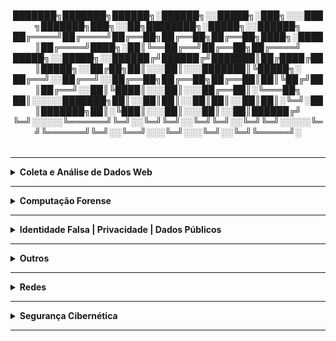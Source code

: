 <div align="Center"> 
<h6>  
███████╗███████╗██████╗░██████╗░░█████╗░███╗░░░███╗███████╗███╗░░██╗████████╗░█████╗░░██████╗
██╔════╝██╔════╝██╔══██╗██╔══██╗██╔══██╗████╗░████║██╔════╝████╗░██║╚══██╔══╝██╔══██╗██╔════╝
█████╗░░█████╗░░██████╔╝██████╔╝███████║██╔████╔██║█████╗░░██╔██╗██║░░░██║░░░███████║╚█████╗░
██╔══╝░░██╔══╝░░██╔══██╗██╔══██╗██╔══██║██║╚██╔╝██║██╔══╝░░██║╚████║░░░██║░░░██╔══██║░╚═══██╗
██║░░░░░███████╗██║░░██║██║░░██║██║░░██║██║░╚═╝░██║███████╗██║░╚███║░░░██║░░░██║░░██║██████╔╝
╚═╝░░░░░╚══════╝╚═╝░░╚═╝╚═╝░░╚═╝╚═╝░░╚═╝╚═╝░░░░░╚═╝╚══════╝╚═╝░░╚══╝░░░╚═╝░░░╚═╝░░╚═╝╚═════╝░
</h6>  
</div>

----

<details>
  <summary><b> Coleta e Análise de Dados Web </b></summary>
<div align="Center"> 
<br>

| Título                 | Descrição                                                                                          |
| -----------------------| ---------------------------------------------------------------------------------------------------|
| Hunchly                | Ferramenta de coleta de dados online.                                                              |
| FireShot               | Captura de telas de sites.                                                                         |   
| HTTrack                | Download e espelhamento de sites.                                                                  |    
| Web2Disk               | Download de Sites Localmente                                                                       |
| SiteSucker             | Ferramenta de download de websites.                                                                |
| EyeWitness             | Coleta e análise de capturas de tela de sites.                                                     |
| WPScan                 | Ferramenta de auditoria para WordPress, identificando vulnerabilidades e informações sobre o site. |
| SQLMap                 | Ferramenta para testar e explorar vulnerabilidades de injeção SQL em aplicações web.               |
| NoSQLMap               | Similar ao SQLMap, mas voltado para bancos de dados NoSQL.                                         |
| SSRFmap                | Ferramenta para explorar vulnerabilidades de Server Side Request Forgery (SSRF) em servidores web. | 
| Ffuf                   | Ferramenta de fuzzing e brute force para descobrir diretórios e arquivos em servidores web.        | 
| Dirb                   | Scanner para brute force de diretórios e arquivos em servidores web.                               | 
| Gobuster               | Outra ferramenta de brute force para descobrir subdomínios e diretórios em servidores web.         | 
| requestbin.com         | Serviço para coletar e logar requisições HTTP para análise posterior.                              | 
| Dependency-Check OWASP | Ferramenta para detectar bibliotecas e dependências vulneráveis em projetos de software.           |
| [Hashes - Decrypt Hash](https://hashes.com/en/decrypt/hash) | Ferramenta para descriptografar diferentes tipos de hash.     |
| [CrackStation](https://crackstation.net/) | Ferramenta online para quebra de senhas usando ataques de dicionário.           |
| GetTwitterID           | Ferramenta para coletar o ID de usuário do Twitter.                                                |
| Chrome Cache           | Ferramenta para visualizar e transformar dados do cache do Chrome em um formato legível.           |
| Internet Explorer Cache Viewer | Visualizador de cache para o navegador Internet Explorer.                                  |
| MZCacheView            | Visualizador de cache para o Mozilla Firefox.                                                      |
| MZCookiesView          | Ferramenta para visualizar cookies do Mozilla Firefox.                                             |
| MZHistoryView          | Ferramenta para visualizar o histórico de navegação do Mozilla Firefox.                            |
| Password Fox           | Ferramenta para descriptografar senhas salvas no Firefox.                                          |
| Favorites View         | Ferramenta para visualizar os favoritos do Mozilla Firefox.                                        |
| XSS Hunter Express     | Ferramenta para detectar e explorar XSS em aplicações web.                                         |
| Osquery                | Ferramenta que transforma sistemas operacionais em bancos relacionais para consultas, permitindo auditorias em tempo real. |
| RegRipper              | Ferramenta de análise de registros do Windows, útil para investigação forense.                     |
| Registry Viewer        | Ferramenta para visualização e análise de registros do Windows.                                    |
| Zimmerman's Registry Explorer | Visualizador de registros do Windows para análise forense.                                  |
| KAPE                   | Ferramenta de cópia de registros e coleta de dados para investigações forenses.                    |
| Volatility             | Framework de análise de memória para investigações de incidentes de segurança, com foco em malware e ataques avançados.     |
| VOLIX II               | Interface gráfica para o Volatility, facilitando a análise de memória em investigações forenses.   |
| Magnet Forensics AXIOM - Decryptor | Ferramenta para descriptografar dados durante investigações forenses, com suporte para diversos tipos de criptografia. |
| DumpIT                 | Ferramenta para extração de memória RAM de sistemas Windows, útil para investigações forenses e análise de malware.                |
| Bulk Extractor         | Ferramenta para extração de dados úteis de imagens de disco, como e-mails e informações de contato.                                |
| Process Hacker         | Ferramenta para monitoramento e análise de processos em sistemas Windows, útil para identificar atividades maliciosas.             |
| Process Explorer       | Ferramenta avançada para análise de processos e recursos no Windows, útil para investigar comportamentos suspeitos.                |
| Windows Event Logs     | Logs de eventos do Windows, utilizados para monitoramento de segurança e investigação de incidentes através do Event Viewer ou comandos PowerShell.     |
| Sysmon                 | Ferramenta de monitoramento de eventos do sistema, proporcionando detalhes sobre processos, conexões de rede e alterações no sistema.                   |
| Wazuh                  | Plataforma de monitoramento de segurança, baseada no OSSEC, com foco em análise de eventos e resposta a incidentes.                                     |
| OSQuery                | Ferramenta que transforma o sistema operacional em um banco de dados relacional para coleta de informações via queries SQL.                             |
| RegRipper              | Ferramenta especializada na análise de registros do Windows, amplamente usada em investigações forenses.                                                |
| EnCase Forensic        | Ferramenta forense utilizada para análise de discos rígidos, recuperação de dados e investigação de incidentes de segurança.                            |
| ZAP Proxy - DAST       | Ferramenta de teste de segurança dinâmica (DAST), usada para detectar vulnerabilidades em aplicativos web e APIs, realizando testes automatizados de segurança. |
| Sublist3r              | Ferramenta para enumeração de subdomínios, usada para coletar informações sobre um domínio e suas infraestruturas web.                          |
| SubBrute               | Ferramenta para realizar ataques de força bruta em subdomínios, explorando listas de palavras para identificar subdomínios de uma organização.  |
| Amass                  | Ferramenta para descoberta e enumeração de subdomínios, coletando dados para análise de segurança em infraestruturas web.                       |
| GoBuster               | Ferramenta para escanear diretórios e subdomínios, utilizada em testes de penetração e auditoria de segurança.                                  |
| Nmap                   | Ferramenta de escaneamento de redes, amplamente utilizada para identificar hosts, serviços e vulnerabilidades em uma rede.                      |
| Masscan                | Ferramenta de escaneamento de redes de alta performance, projetada para realizar varreduras rápidas de grandes redes.                           |
| EyeWitness             | Ferramenta para capturar e analisar imagens de páginas web de forma automatizada, útil em auditorias de segurança.                              |
| Snapper                | Ferramenta para capturar imagens de telas e páginas web, usada para análise visual durante a investigação de segurança.                         |

</div> 
</details>

----

<details>
  <summary><b> Computação Forense </b></summary>
<div align="Center"> 

| Título                        | Descrição                                                                                                                                              |
|-------------------------------|--------------------------------------------------------------------------------------------------------------------------------------------------------|
| Paladin Sumuri - Linux Forensics | Ferramenta forense para análise de dados em sistemas Linux, com uma variedade de ferramentas para investigação de incidentes.                       |
| Autopsy                       | Conjunto de ferramentas forenses, utilizado para análise e investigação de sistemas de arquivos e imagens forenses.                                    |
| SIFT Workstation              | Máquina virtual baseada em Ubuntu que contém um conjunto de ferramentas forenses para análise de sistemas e dados.                                     |
| CAINE                         | Distribuição Linux que oferece uma interface gráfica e ferramentas para análise forense digital.                                                       |
| SMART for Linux               | Ferramenta de análise SMART de dispositivos de armazenamento em sistemas Linux, utilizada para verificar a saúde dos discos rígidos.                   |
| X Ways Forensics              | Ferramenta forense para análise detalhada de sistemas de arquivos e recuperação de dados.                                                              |
| EnCase                        | Ferramenta forense amplamente utilizada para análise e recuperação de dados em investigações digitais.                                                 |
| Forensic Toolkit              | Conjunto de ferramentas forenses usado para análise, recuperação e preservação de dados em investigações digitais.                                     |
| Forensic Explorer             | Ferramenta de análise forense usada para investigar dispositivos de armazenamento, recuperando dados e criando relatórios detalhados.                  |
| Belkasoft Evidence Center     | Ferramenta forense para coleta, análise e relatórios de evidências digitais em uma variedade de dispositivos e formatos.                               |
| Axiom                         | Ferramenta forense para aquisição e análise de dados, usada para investigar incidentes e realizar exames de dispositivos digitais.                     |
| FTK Imager                    | Ferramenta para criação de imagens forenses e análise de dados, permitindo a recuperação de arquivos e a investigação de sistemas.                     |
| Redline / Mandiant            | Ferramenta para análise e aquisição forense de dados, amplamente utilizada para investigação de incidentes e resposta a ameaças.                       |
| MDD / Mantech                 | Ferramenta de captura e análise de dados forenses, especialmente útil para investigação de memória e dispositivos de armazenamento.                    |
| Memoryze / Mandiant           | Ferramenta de coleta e análise de dados de memória para investigações forenses, útil em resposta a incidentes e análise de malware.                    |
| Windows toolkit / Moonsols    | Conjunto de ferramentas forenses para extração e análise de dados de sistemas Windows, com foco em segurança e integridade.                            |
| WinPreFetchView / Nirsoft     | Ferramenta para visualizar dados de pré-carregamento de aplicativos no Windows, útil em investigações forenses.                                        |
| Forensics Prefetch-Parser / Redwolf | Ferramenta para análise de dados de pré-carregamento de aplicativos em sistemas Windows, usada em investigações forenses.                        |
| PSLogList                     | Ferramenta para extrair logs de eventos do Windows, utilizada em investigações forenses e auditorias de segurança.                                     |
| Log Parser                    | Ferramenta para processar e analisar logs de eventos em sistemas Windows, útil em investigações e auditorias.                                          |
| RegRipper                     | Ferramenta para análise de registros do Windows, amplamente utilizada em investigações forenses para extrair e examinar informações de sistemas.       |
| Windows Register Decoder      | Ferramenta para análise e decodificação de registros do Windows, útil para investigar atividades e incidentes em sistemas Windows.                     |


</div> 
</details>

----


<details>
  <summary><b> Identidade Falsa | Privacidade | Dados Públicos </b></summary>
<div align="Center"> 

<br>

| Título                 | Descrição                                                                                                                |
| -----------------------| -------------------------------------------------------------------------------------------------------------------------|
| FakeNameGenerator      | Geração de identidades falsas.                                                                                           |
| ThisPersonDoesNotExist | Serviço de e-mail temporário.                                                                                            |                                                           
| FakeCallerID           | Geração de números de telefone falsos.                                                                                   |  
| TruePeopleSearch       | Pesquisa de informações sobre pessoas nos EUA.                                                                           |
| Whitepages             | Diretório de informações públicas de pessoas.                                                                            |                                                           
| Zabasearch             | Pesquisa de informações públicas de pessoas.                                                                             |    
| People Search Now      | Pesquisa de pessoas.                                                                                                     |
| Spokeo                 | Busca de informações públicas sobre pessoas.                                                                             |
| Temp Mail              | E-mail temporário.                                                                                                       |
| Guerrilla Mail         | Serviço de e-mail temporário.                                                                                            |                                                           
| Tutanota               | E-mail seguro e criptografado.                                                                                           |                                                               
| Proton Mail            | E-mail seguro e criptografado.                                                                                           |         
| Hunter                 | Busca e validação de e-mails corporativos.                                                                               |
| Verify Email           | Validação de endereços de e-mail.                                                                                        |
| DeBounce               | Validação de e-mails.                                                                                                    |
| Emailable              | Ferramenta de verificação de e-mails.                                                                                    |
| Email Hippo            | Validação de e-mails.                                                                                                    |
| Knowem                 | Verifica a disponibilidade de nomes de usuário.                                                                          | 
| ExfiTool               | Extração e análise de metadados EXIF, útil para identificar dados de localização e autor de documentos e imagens.        |
| SpiderFoot             | Ferramenta de OSINT para coleta de informações públicas sobre alvos, como dados de redes sociais, histórico de IPs, etc. |
| urlscan.io             | Ferramenta de análise de sites para verificar a privacidade e segurança de um domínio.                                   | 
| abuse.ch               | Recurso que fornece dados públicos sobre ameaças, como IPs maliciosos e domínios relacionados a malware.                 | 
| crt.sh                 | Banco de dados de certificados SSL/TLS, útil para investigar a infraestrutura de um alvo.                                |
| ctsearch.entrust.com   | Outra fonte de dados públicos para buscar certificados SSL/TLS de domínios.                                              | 
| PasteHunter            | Busca e alerta para dados vazados em dumps públicos de dados como senhas e informações pessoais.                         | 
| Extensões de Modificação de Cookie | Ferramentas que permitem modificar cookies do navegador, geralmente usadas para testar ou alterar dados privados. |
| Chrome Cookies View    | Ferramenta para visualizar cookies do Chrome de maneira formatada.                                                       |
| Chrome Pass            | Ferramenta para descriptografar senhas armazenadas no navegador Chrome.                                                  |
| ESEDatabaseView        | Ferramenta para visualizar dados de bancos de dados ESE (Edge/Windows).                                                  |
| SpoofApp               | Aplicativo para spoofing de chamadas telefônicas e mensagens, utilizado em testes de segurança e privacidade.            |
| SpoofCard              | Ferramenta para spoofing de chamadas e SMS, útil para testar a privacidade e segurança de comunicações móveis.           |
| [AnalyzeHeader](https://toolbox.googleapps.com/apps/messageheader/analyzeheader) | Ferramenta online para analisar cabeçalhos de e-mails, ajudando a identificar remetentes falsos e manipulação de mensagens.|
| https://mha.azurewebsites.net/ | Ferramenta online para análise de cabeçalhos de e-mails, utilizada para investigar a origem e integridade das mensagens.   |
| https://mailheader.org/| Serviço online para análise de cabeçalhos de e-mails, útil para investigar fraudes e identificar e-mails de phishing.    |
| PhishTool              | Ferramenta que ajuda a identificar e-mails de phishing, permitindo a análise detalhada de mensagens suspeitas.           |



</div> 
</details>

----

<details>
  <summary><b> Outros </b></summary>
<div align="Center"> 

<br>

| Título                 | Descrição                                                                                                                       |
| -----------------------| --------------------------------------------------------------------------------------------------------------------------------|
| Pastebin               | Armazenamento e compartilhamento de código e texto.                                                                             |
| Dontpad                | Compartilhamento de texto online                                                                                                |
| HexEditor - Editar Hex | Editor de arquivos binários em formato hexadecimal, usado para modificação de dados.                                            | 
| [SecLists - Wordlists](https://github.com/danielmiessler/SecLists) | Coleção de listas de palavras, usada em testes de força bruta e cracking de senhas. |
| Hydra                  | Ferramenta de força bruta para ataque de senhas em diversos protocolos.                                                         |
| Kerbrute               | Ferramenta para descoberta de usuários e senhas em redes Windows com ataque de força bruta.                                     |
| Enum4Linux             | Ferramenta de enumeração de informações sobre sistemas Linux, útil para auditorias de segurança.                                |
| LinPEAS                | Script de coleta de informações para a análise de segurança em sistemas Linux.                                                  |
| LinEnum                | Script Bash que executa uma série de comandos para auxiliar na escalada de privilégios em sistemas Linux.                       |
| PowerUp - Windows      | Script PowerShell que automatiza a exploração de falhas em sistemas Windows para escalada de privilégios.                       |
| GNU Privacy Guard      | Ferramenta para criptografia simétrica e assimétrica, utilizado para proteção de dados.                                         |
| OpenSSL Project        | Ferramenta que implementa criptografia simétrica e assimétrica, amplamente utilizada em diversos sistemas de segurança.         |
| grub2-mkpasswd-pbkdf2  | Utilitário para criar senhas seguras para o GRUB Bootloader.                                                                    |
| LUKS                   | Sistema de criptografia de disco completo para sistemas Linux, garantindo a segurança dos dados armazenados.                    |
| Migrador de perfis     | Ferramenta para migração de perfis de usuário entre máquinas, útil para análise forense e recuperação de dados.                 |
| Autopsy                | Ferramenta forense para análise de sistemas de arquivos e extração de evidências digitais.                                      |
| FTK Imager             | Ferramenta forense para coleta de dados, incluindo extração de registros e imagens de discos rígidos.                           |
| PALADIN                | Ambiente forense para análise de dados e evidências digitais, com ferramentas para investigação.                                |
| WinFE                  | Windows Forensic Environment, uma versão do Windows usada para investigação forense sem alterar o sistema original.             |
| Mini-WinFE             | Versão compacta do WinFE, otimizada para uso em investigações forenses.                                                         |
| X-Ways                 | Ferramenta forense avançada para análise de dados e recuperação de informações, também permite criar uma linha do tempo.        |
| FTK Imager             | Versão do FTK Imager que suporta a extração e análise de dumps de memória RAM em investigações forenses.                        |
| Belkasoft Evidence Center | Ferramenta de coleta e análise forense de dados de dispositivos móveis e computadores.                                       |
| Recon Lab              | Ferramenta para análise de dados forenses e execução de tarefas de investigação.                                                |
| Plaso / log2timeline   | Ferramenta para criação de linhas do tempo baseadas em logs, amplamente usada em investigações forenses.                        |
| DumpIT                 | Ferramenta para extração de memória RAM de sistemas Windows, útil para investigações forenses e análise de malware.             |
| Bulk Extractor         | Ferramenta para extração de dados úteis de imagens de disco, como e-mails e informações de contato.                             |
| Volatility             | Framework de análise de memória para investigações de incidentes de segurança, com foco em malware e ataques avançados.         |
| VOLIX II               | Interface gráfica para o Volatility, facilitando a análise de memória em investigações forenses.                                |
| Magnet Forensics AXIOM | Ferramenta para descriptografar dados durante investigações forenses, com suporte para diversos tipos de criptografia.          |
| Psalm                  | Ferramenta de análise estática de segurança (SAST) integrada ao VS Code, usada para identificar vulnerabilidades em código durante o desenvolvimento.    |
| Sempgrep               | Ferramenta de análise estática para segurança de código-fonte, integrada ao VS Code, útil para detectar falhas de segurança enquanto o código é escrito. |
| HDDScan                | Ferramenta de diagnóstico de discos rígidos, útil para monitorar o estado de saúde do HD e realizar testes de desempenho e falhas.                       |
| Memtest86              | Ferramenta para testar a memória RAM de sistemas, identificando falhas e problemas de hardware.                                |
| OpenHardwareMonitor    | Ferramenta para monitoramento de hardware, fornecendo informações sobre temperatura, voltagem, carga e status de sensores no computador.                 |
| Pestudio               | Ferramenta para análise de malware e engenharia reversa de arquivos executáveis, permitindo investigar as características e comportamentos de arquivos.  |
| Process Explorer       | Ferramenta para análise de processos no sistema Windows, permitindo monitorar e investigar atividades de processos em tempo real.                        |
| Ultimate Windows Tweaker | Ferramenta para otimização e personalização do sistema Windows, com várias opções de configuração para melhorar o desempenho.                          |
| OOSU10                 | Ferramenta para ajustar configurações do sistema operacional Windows 10, incluindo otimizações de segurança e privacidade.     |
| Autoruns               | Ferramenta para gerenciar e controlar os programas que são executados automaticamente no Windows.                              |
| HxD                    | Editor hexadecimal para análise e modificação de arquivos binários, usado em engenharia reversa e análise forense.             |                               

</div> 
</details>



----

<details>
  <summary><b> Redes </b></summary>
<div align="Center"> 

<br>

| Título                 | Descrição                                                                                   |
| -----------------------| --------------------------------------------------------------------------------------------|
| Open vSwitch           | Software de switch virtual para nuvem.                                                      |
| IPInfo.io              | Informações sobre IPs.                                                                      |
| URLScan.io             | Análise de URLs para detectar atividades maliciosas.                                        |   
| URL2PNG                | Geração de imagens de visualização de sites a partir de URLs.                               |    
| Wannabrowser           | Emulador de navegador para análise de sites.                                                |
| DNSrecon               | Ferramenta de reconhecimento DNS, com capacidade de brute force para encontrar subdomínios. | 
| Sublist3r              | Outra ferramenta para reconhecimento e brute force de subdomínios.                          |
| Nbtscan                | Scanner de rede para descobrir computadores e serviços utilizando o protocolo NetBIOS.      |
| Enum4Linux             | Ferramenta para enumeração de informações em redes Linux, como usuários e compartilhamentos.|
| Smtp-user-enum         | Ferramenta de enumeração de usuários válidos em servidores SMTP, coleta de dados de e-mail  |
| [Base64 Encode](https://www.base64encode.org/) | Ferramenta para codificar dados em Base64.                          |
| [OWASP Favicon Database](https://wiki.owasp.org/index.php/OWASP_favicon_database) | Banco de dados de favicons, útil para identificar frameworks e tecnologias usadas em sites. |
| Snort                  | Sistema de detecção de intrusão (IDS) de rede, utilizado para identificar ataques e atividades maliciosas.                                             |
| NetworkMiner           | Ferramenta de análise forense de rede, usada para capturar pacotes e reconstruir sessões de rede.                                                      |
| Zeek                   | Framework de monitoramento e análise de tráfego de rede, usado para detectar e registrar eventos de segurança.                                         |
| Brim                   | Interface de análise de logs de rede, baseada em Zeek, para investigar eventos de segurança.                                                           |
| Wireshark              | Ferramenta de análise de pacotes de rede, amplamente utilizada para inspeção de tráfego e resolução de problemas de rede.                              |
| Scapy                  | Ferramenta de criação e manipulação de pacotes de rede, útil para testar e explorar redes.                                                             |
| MISP                   | Plataforma de compartilhamento de informações de ameaças cibernéticas, usada para gerar inteligência de ameaças.                                       |
| OpenCTI                | Plataforma de inteligência de ameaças cibernéticas para a integração de dados de ameaças e análise colaborativa.                                       |
| SELinux                | Framework de segurança para sistemas Linux, proporcionando controle de acesso obrigatório para limitar o impacto de brechas de segurança.              |
| AppArmor               | Sistema de controle de acesso baseado em perfis de segurança, utilizado em sistemas Linux para isolar e proteger aplicativos contra ações maliciosas.  |
| Netfilter              | Framework de filtragem de pacotes em sistemas Linux, utilizado para controlar o tráfego de rede e aplicar regras de firewall.                          |
| Iptables               | Ferramenta de filtragem de pacotes de rede no Linux, utilizada para configurar regras de firewall e proteger a rede.                                   |
| Nftables               | Substituto do Iptables, oferece uma estrutura mais flexível e eficiente para a filtragem de pacotes e controle de tráfego de rede em sistemas Linux.   |
| iPerf / iPerf3         | Ferramenta para medição de desempenho de redes, útil para testar largura de banda e desempenho de conexões em redes locais ou remotas.                 |
| DNS Bench              | Ferramenta para testar e comparar o desempenho de servidores DNS, útil para análise e otimização de conexões de rede.                                  |
| Virtual Here           | Ferramenta que permite o uso remoto de dispositivos USB, facilitando o acesso a dispositivos físicos de locais diferentes.                             |
| TCP View               | Ferramenta para monitoramento de conexões TCP/IP, exibindo informações detalhadas sobre processos e conexões de rede em tempo real.                    |




</div> 
</details>

----

<details>
  <summary><b> Segurança Cibernética </b></summary>
<div align="Center"> 

<br>

| Título                  | Descrição                                                                                  |
| ------------------------| -------------------------------------------------------------------------------------------|
| AbuseIPDB               | Banco de dados de IPs maliciosos.                                                          |
| Talos Intelligence      | Inteligência sobre ameaças cibernéticas.                                                   |                                                           
| Have I Been Pwned?      | Verifica se seu e-mail foi exposto em vazamentos de dados.                                 |                                                               
| SpyCloud                | Plataforma que detecta credenciais vazadas.                                                |        
| WhosisXML API           | API para obter informações sobre IPs e domínios.                                           |
| PSBDMP                  | Verificação de bases de dados de vazamento de credenciais.                                 |
| X1 Social Discovery     | Ferramenta de investigação para mídia social e dados online.                               |
| CVE.org                 | Banco de dados de vulnerabilidades de segurança.                                           | 
| CVEDetails.com          | Informações sobre vulnerabilidades e exposições comuns.                                    |
| UltimateWindowsSecurity | Recursos sobre segurança do Windows                                                        |
| Cyberdom Blog           | Blog de segurança cibernética.                                                             | 
| LOLBA                   | Técnicas e ferramentas para explorar vulnerabilidades de sistemas Windows.                 |
| DMARCian                | Implementação de políticas DMARC para e-mails.                                             |
| Wazuh                   | Solução EDR para monitoramento e resposta a incidentes de segurança.                       |
| Splunk                  | Plataforma para análise de logs e monitoramento de segurança em tempo real.                |
| ELK                     | Conjunto para coleta, análise e visualização de dados, monitoramento de segurança.         |
| QRadar                  | Sistema SIEM para detecção, resposta e análise de ameaças de segurança.                    | 
| Frida                   | Framework de injeção de scripts em tempo real, para análise e engenharia reversa de apps   |
| [SRIHash](https://www.srihash.org/) | Ferramenta para verificação de hash, usada para segurança.                     |
| [Hashcat - Exemplo de Hashes](https://hashcat.net/wiki/doku.php?id=example_hashes) | Exemplo de uso do Hashcat para quebra de hashes. |
| Hashcat                 | Ferramenta avançada para cracking de hashes.                                                                |
| John The Ripper         | Conjunto de ferramentas para quebra de senhas, cada uma focada em tipos específicos de hashes ou arquivos.  |
| Hash Suite              | Ferramenta para análise e cracking de hashes.                                                               |
| RSATOOL                 | Ferramenta para análise e quebra de criptografia RSA.                                                       |
| [DigiCert Help](https://www.digicert.com/help/) | Ferramenta online para verificação de certificados SSL/TLS.                         |
| SSH-keygen              | Ferramenta para gerar pares de chaves SSH, essencial para autenticação segura em redes.                     |
| Gpg4win                 | Ferramenta de criptografia de e-mails e arquivos para Windows.                                              |
| Hydra                   | Ferramenta de força bruta para ataque de senhas em diversos protocolos.                                                                              |
| Kerbrute                | Ferramenta para descoberta de usuários e senhas em redes Windows com ataque de força bruta.                                                          |
| Golden Ticket Attack    | Técnica de ataque utilizada para obter acesso persistente em redes Windows, criada pelo PowerShell Empire.                                           |
| Snort                   | Sistema de detecção de intrusão (IDS) de rede, utilizado para identificar ataques e atividades maliciosas.                                           |
| NetworkMiner            | Ferramenta de análise forense de rede, usada para capturar pacotes e reconstruir sessões de rede.                                                    |
| Zeek                    | Framework de monitoramento e análise de tráfego de rede, usado para detectar e registrar eventos de segurança.                                       |
| Wireshark               | Ferramenta de análise de pacotes de rede, amplamente utilizada para inspeção de tráfego e resolução de problemas de rede.                            |
| Yara                    | Ferramenta de criação de regras para detectar malware através de características específicas.                                                        |
| Scapy                   | Ferramenta de criação e manipulação de pacotes de rede, útil para testar e explorar redes.                                                           |
| Pyramid of Pain         | Modelo de segurança que descreve as dificuldades que um atacante deve superar em diferentes níveis de ataque.                                        |
| Cyber Kill Chain        | Modelo que descreve as etapas de um ataque cibernético, desde a preparação até a execução.                                                           |
| Unified Kill Chain      | Evolução do modelo Cyber Kill Chain, focando em uma abordagem unificada para responder a ameaças cibernéticas.                                       |
| Diamond Model           | Modelo para análise de incidentes de segurança, com foco em adversários, capacidades, infraestrutura e vítimas.                                      |
| MITRE                   | Framework e estrutura de resposta a incidentes de segurança cibernética, amplamente utilizado para detectar e mitigar ameaças.                       |
| REMNUX                  | Conjunto de ferramentas para análise de malware em sistemas Linux, utilizado para engenharia reversa e detecção de comportamentos maliciosos.        |
| Online Cuckoo Sandbox   | Ambiente de sandbox online para analisar e estudar o comportamento de arquivos e URLs suspeitos.                                                     |
| Online CAPE Sandbox     | Sandbox online para análise de arquivos e detecção de malwares, utilizado para entender comportamentos de ameaças.                                   |
| Any.run                 | Ferramenta de análise interativa de malware em tempo real, usada para monitorar comportamentos de arquivos e executáveis em ambiente controlado.     |
| Intezer                 | Plataforma de análise de malware que compara o código de arquivos suspeitos com uma base de dados de amostras conhecidas para detectar ameaças.      |
| Hybrid Analysis         | Plataforma de sandbox que oferece análise de arquivos suspeitos em diversos ambientes, com resultados detalhados sobre o comportamento de malwares.  |
| Cuckoo Sandbox          | Ferramenta open-source de sandboxing para análise automatizada de arquivos e URLs suspeitos, monitorando o comportamento em um ambiente virtualizado.|
| https://hybrid-analysis.com/    | Plataforma de análise de malware que executa arquivos suspeitos em ambientes controlados, fornecendo relatórios detalhados.                  |
| https://www.virustotal.com/gui/home/upload | Ferramenta que realiza a análise de arquivos e URLs, utilizando múltiplos antivírus para detectar malwares.                       |
| Dependency Walker       | Ferramenta para análise de dependências de bibliotecas e módulos em executáveis no Windows.                                                          |
| PeID                    | Ferramenta de identificação de malware que detecta e analisa executáveis para encontrar o tipo de compactação e ofuscação.                           |
| PE Explorer             | Ferramenta para análise e exploração de arquivos PE (Portable Executable) no Windows, incluindo funções de descompactação e visualização de recursos.|
| PEview                  | Visualizador de arquivos PE, utilizado para análise de executáveis no Windows, revelando informações como cabeçalhos e seções.                       |
| ResourceHacker          | Ferramenta para modificar recursos em arquivos executáveis, como ícones, imagens e menus, usada em engenharia reversa e análise de malware.          |
| IDA Freeware            | Ferramenta de engenharia reversa popular, usada para análise de malware e outros binários em sistemas Windows e Linux.                               |
| WinDbg                  | Depurador da Microsoft para análise e depuração de programas e drivers no Windows, frequentemente utilizado em análise de malware.                   |
| HashTab                 | Ferramenta para calcular e verificar hashes de arquivos, facilitando a comparação e análise de amostras de malware.                                  |
| Gophish                 | Plataforma de simulação de phishing, utilizada para treinar e testar a resposta de usuários contra ataques de phishing.                              |
| Zed Attack Proxy (ZAP)  | Ferramenta de teste de segurança dinâmica (DAST), usada para detectar vulnerabilidades em aplicativos web e APIs.                                    |
| DirBuster               | Ferramenta para realizar ataques de força bruta em diretórios e arquivos em servidores web, buscando falhas de segurança.                            |
| Gobuster                | Ferramenta para realizar ataques de força bruta em subdomínios e diretórios, utilizada para auditoria de segurança em web servers.                   |
| Wfuzz                   | Ferramenta para realizar fuzzing de entradas em aplicativos web, buscando vulnerabilidades como injeção de código e falhas de segurança.             |
| Nmap                    | Ferramenta de escaneamento de redes, amplamente utilizada para identificar hosts, serviços e vulnerabilidades em uma rede.                           |
| Masscan                 | Ferramenta de escaneamento de redes de alta performance, projetada para realizar varreduras rápidas de grandes redes.                                |
| Shodan                  | Motor de busca para dispositivos conectados à internet, útil para identificar sistemas vulneráveis e expostos à rede.                                |
| Censys                  | Plataforma de pesquisa de segurança, fornecendo informações detalhadas sobre a infraestrutura de internet e dispositivos conectados.                 |
| Project Sonar           | Projeto que coleta dados sobre a infraestrutura da web e disponibiliza informações sobre serviços e dispositivos conectados à rede.                  |
| The Harvester           | Ferramenta de coleta de informações sobre e-mails, subdomínios e outras informações públicas, útil em testes de segurança.                           |
| Gitrob                  | Ferramenta para encontrar segredos e credenciais expostas em repositórios do GitHub.                                                                 |
| TruffleHog              | Ferramenta que escaneia repositórios Git em busca de segredos e chaves API expostas.                                                                 |
| Wappalyzer              | Ferramenta que identifica as tecnologias usadas em websites, como frameworks, CMS, bibliotecas, etc.                                                 |
| BuiltWith               | Ferramenta que identifica as tecnologias utilizadas em um site, fornecendo dados detalhados sobre a infraestrutura web.                              |
| Stackshare              | Plataforma para análise e compartilhamento de stacks de tecnologia usadas por empresas e desenvolvedores.                                            |
| Pastebin                | Site de compartilhamento de código e dados, frequentemente utilizado para vazamentos de informações e análise de segurança.                          |
| PasteHunter             | Ferramenta para caçar pastas e dados vazados no Pastebin e sites semelhantes.                                                                        |
| WayBack Machine         | Ferramenta que permite acessar versões antigas de websites através de snapshots armazenados ao longo do tempo.                                       |
| FoxyProxy               | Ferramenta que facilita o gerenciamento de proxies em navegadores, útil para anonimizar e redirecionar o tráfego de rede.                            |

</div> 
</details>

----

